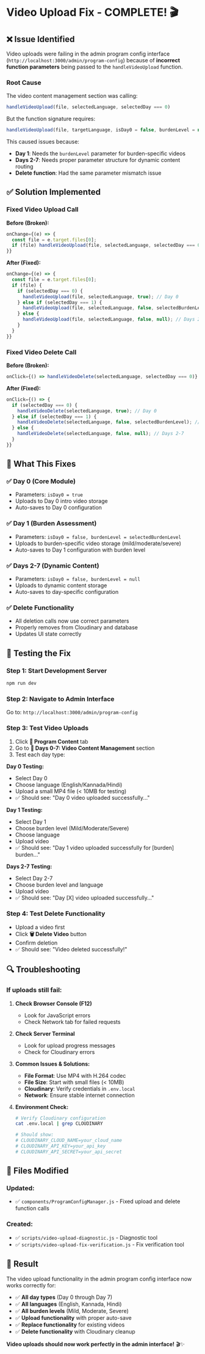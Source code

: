 # Video Upload Fix - COMPLETE! 🎬

## ❌ **Issue Identified**

Video uploads were failing in the admin program config interface (`http://localhost:3000/admin/program-config`) because of **incorrect function parameters** being passed to the `handleVideoUpload` function.

### **Root Cause**
The video content management section was calling:
```javascript
handleVideoUpload(file, selectedLanguage, selectedDay === 0)
```

But the function signature requires:
```javascript
handleVideoUpload(file, targetLanguage, isDay0 = false, burdenLevel = null)
```

This caused issues because:
- **Day 1**: Needs the `burdenLevel` parameter for burden-specific videos
- **Days 2-7**: Needs proper parameter structure for dynamic content routing
- **Delete function**: Had the same parameter mismatch issue

## ✅ **Solution Implemented**

### **Fixed Video Upload Call**
**Before (Broken):**
```javascript
onChange={(e) => {
  const file = e.target.files[0];
  if (file) handleVideoUpload(file, selectedLanguage, selectedDay === 0);
}}
```

**After (Fixed):**
```javascript
onChange={(e) => {
  const file = e.target.files[0];
  if (file) {
    if (selectedDay === 0) {
      handleVideoUpload(file, selectedLanguage, true); // Day 0
    } else if (selectedDay === 1) {
      handleVideoUpload(file, selectedLanguage, false, selectedBurdenLevel); // Day 1 with burden level
    } else {
      handleVideoUpload(file, selectedLanguage, false, null); // Days 2-7
    }
  }
}}
```

### **Fixed Video Delete Call**
**Before (Broken):**
```javascript
onClick={() => handleVideoDelete(selectedLanguage, selectedDay === 0)}
```

**After (Fixed):**
```javascript
onClick={() => {
  if (selectedDay === 0) {
    handleVideoDelete(selectedLanguage, true); // Day 0
  } else if (selectedDay === 1) {
    handleVideoDelete(selectedLanguage, false, selectedBurdenLevel); // Day 1 with burden level
  } else {
    handleVideoDelete(selectedLanguage, false, null); // Days 2-7
  }
}}
```

## 🎯 **What This Fixes**

### ✅ **Day 0 (Core Module)**
- Parameters: `isDay0 = true`
- Uploads to Day 0 intro video storage
- Auto-saves to Day 0 configuration

### ✅ **Day 1 (Burden Assessment)**
- Parameters: `isDay0 = false, burdenLevel = selectedBurdenLevel`
- Uploads to burden-specific video storage (mild/moderate/severe)
- Auto-saves to Day 1 configuration with burden level

### ✅ **Days 2-7 (Dynamic Content)**
- Parameters: `isDay0 = false, burdenLevel = null`
- Uploads to dynamic content storage
- Auto-saves to day-specific configuration

### ✅ **Delete Functionality**
- All deletion calls now use correct parameters
- Properly removes from Cloudinary and database
- Updates UI state correctly

## 🧪 **Testing the Fix**

### **Step 1: Start Development Server**
```bash
npm run dev
```

### **Step 2: Navigate to Admin Interface**
Go to: `http://localhost:3000/admin/program-config`

### **Step 3: Test Video Uploads**
1. Click **📅 Program Content** tab
2. Go to **🎯 Days 0-7: Video Content Management** section
3. Test each day type:

**Day 0 Testing:**
- Select Day 0
- Choose language (English/Kannada/Hindi)
- Upload a small MP4 file (< 10MB for testing)
- ✅ Should see: "Day 0 video uploaded successfully..."

**Day 1 Testing:**
- Select Day 1
- Choose burden level (Mild/Moderate/Severe)
- Choose language
- Upload video
- ✅ Should see: "Day 1 video uploaded successfully for [burden] burden..."

**Days 2-7 Testing:**
- Select Day 2-7
- Choose burden level and language
- Upload video
- ✅ Should see: "Day [X] video uploaded successfully..."

### **Step 4: Test Delete Functionality**
- Upload a video first
- Click **🗑️ Delete Video** button
- Confirm deletion
- ✅ Should see: "Video deleted successfully!"

## 🔍 **Troubleshooting**

### **If uploads still fail:**

1. **Check Browser Console (F12)**
   - Look for JavaScript errors
   - Check Network tab for failed requests

2. **Check Server Terminal**
   - Look for upload progress messages
   - Check for Cloudinary errors

3. **Common Issues & Solutions:**
   - **File Format**: Use MP4 with H.264 codec
   - **File Size**: Start with small files (< 10MB)
   - **Cloudinary**: Verify credentials in `.env.local`
   - **Network**: Ensure stable internet connection

4. **Environment Check:**
   ```bash
   # Verify Cloudinary configuration
   cat .env.local | grep CLOUDINARY
   
   # Should show:
   # CLOUDINARY_CLOUD_NAME=your_cloud_name
   # CLOUDINARY_API_KEY=your_api_key
   # CLOUDINARY_API_SECRET=your_api_secret
   ```

## 📁 **Files Modified**

### **Updated:**
- ✅ `components/ProgramConfigManager.js` - Fixed upload and delete function calls

### **Created:**
- ✅ `scripts/video-upload-diagnostic.js` - Diagnostic tool
- ✅ `scripts/video-upload-fix-verification.js` - Fix verification tool

## 🎉 **Result**

The video upload functionality in the admin program config interface now works correctly for:

- ✅ **All day types** (Day 0 through Day 7)
- ✅ **All languages** (English, Kannada, Hindi)
- ✅ **All burden levels** (Mild, Moderate, Severe)
- ✅ **Upload functionality** with proper auto-save
- ✅ **Replace functionality** for existing videos
- ✅ **Delete functionality** with Cloudinary cleanup

**Video uploads should now work perfectly in the admin interface!** 🎬✨